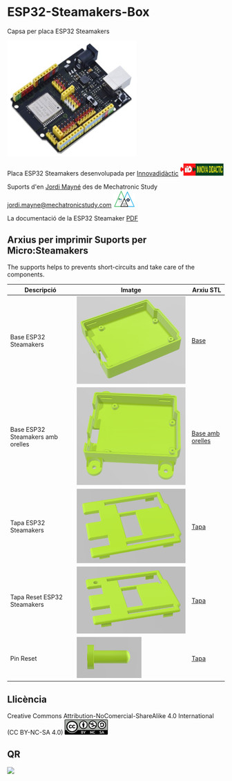 # ESP32-Steamakers-Box
Capsa per placa ESP32 Steamakers

<img src="Imatges/ESP32_Board.png" width="300" />   

Placa ESP32 Steamakers desenvolupada per [Innovadidàctic](https://shop.innovadidactic.com/ca/standard-placas-shields-y-kits/1567-placa-esp32-steamakers-no-incluye-cable-usb.html)    <img src="Imatges/LogoInnova.jpg" width="100" />

Suports d'en [Jordi Mayné](https://github.com/maynej) des de Mechatronic Study jordi.mayne@mechatronicstudy.com  <img src="Imatges/Logo3senseFons.png" width="50" />

La documentació de la ESP32 Steamaker [PDF](https://docs.innovadidactic.com/_media/es/manuals/esp32/manual_actividades_esp32_steamakers.pdf)    

## Arxius per imprimir Suports per Micro:Steamakers

The supports helps to prevents short-circuits and take care of the components.
  
Descripció         | Imatge          | Arxiu STL    
------------- | ------------- | ------------- 
Base ESP32 Steamakers |![](Imatges/BaseESPSteamakers.png) | [Base](STL/BaseESPSteamakers.stl)
Base ESP32 Steamakers amb orelles |![](Imatges/BaseESPSteamakersOrelles.png) | [Base amb orelles](STL/BaseESPSteamakersOrelles.stl)
Tapa ESP32 Steamakers |![](Imatges/TapaESPSteamakers.png) | [Tapa](STL/TapaESPSteamakers.stl)
Tapa Reset ESP32 Steamakers |![](Imatges/TapaESPSteamakersReset.png) | [Tapa](STL/TapaESPSteamakersReset.stl)
Pin Reset |![](Imatges/Pin_Reset.png) | [Tapa](STL/Pin_Reset.stl)

## Llicència
Creative Commons Attribution-NoComercial-ShareAlike 4.0 International (CC BY-NC-SA 4.0)  <img src="Imatges/CC.png" width="100" />

## QR
<img src="https://www.codigos-qr.com/qr/php/qr_img.php?d=https%3A%2F%2Fgithub.com%2Fmaynej%2FESP32-Steamakers-Box%2Ftree%2Fmain&s=6&e=m"/>


